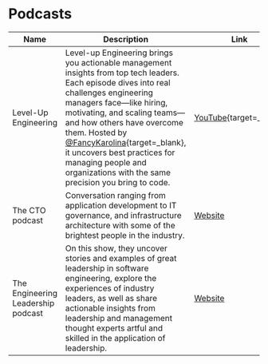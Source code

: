 # Podcasts

| Name                               | Description                                                                                                                                                                                                                                                                                                                                                                                                                | Link                                                                                |
| ---------------------------------- | -------------------------------------------------------------------------------------------------------------------------------------------------------------------------------------------------------------------------------------------------------------------------------------------------------------------------------------------------------------------------------------------------------------------------- | ----------------------------------------------------------------------------------- |
| Level-Up Engineering               | Level-up Engineering brings you actionable management insights from top tech leaders. Each episode dives into real challenges engineering managers face—like hiring, motivating, and scaling teams—and how others have overcome them. Hosted by [@FancyKarolina](https://x.com/FancyKarolina){target=\_blank}, it uncovers best practices for managing people and organizations with the same precision you bring to code. | [YouTube](https://www.youtube.com/channel/UCIXoDGCTXR6zc_AdddiQ6Mw){target=\_blank} |
| The CTO podcast                    | Conversation ranging from application development to IT governance, and infrastructure architecture with some of the brightest people in the industry.                                                                                                                                                                                                                                                                     | [Website](https://thectoadvisor.com/thectopodcast/)                                 |
| The Engineering Leadership podcast | On this show, they uncover stories and examples of great leadership in software engineering, explore the experiences of industry leaders, as well as share actionable insights from leadership and management thought experts artful and skilled in the application of leadership.                                                                                                                                         | [Website](https://sfelc.com/podcasts)                                               |
